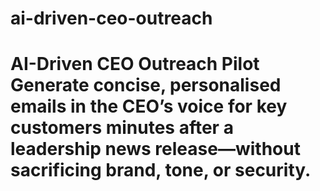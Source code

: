 # ai-driven-ceo-outreach
# AI-Driven CEO Outreach Pilot  Generate **concise, personalised emails in the CEO’s voice** for key customers minutes after a leadership news release—without sacrificing brand, tone, or security.
